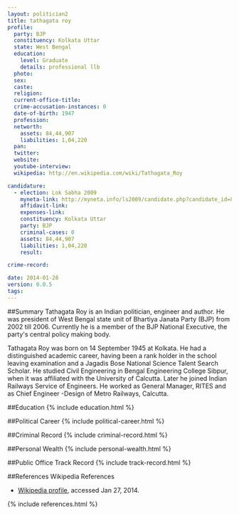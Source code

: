 ```yaml
---
layout: politician2
title: tathagata roy
profile: 
  party: BJP
  constituency: Kolkata Uttar
  state: West Bengal
  education: 
    level: Graduate
    details: professional llb
  photo: 
  sex: 
  caste: 
  religion: 
  current-office-title: 
  crime-accusation-instances: 0
  date-of-birth: 1947
  profession: 
  networth: 
    assets: 84,44,907
    liabilities: 1,04,220
  pan: 
  twitter: 
  website: 
  youtube-interview: 
  wikipedia: http://en.wikipedia.com/wiki/Tathagata_Roy

candidature: 
  - election: Lok Sabha 2009
    myneta-link: http://myneta.info/ls2009/candidate.php?candidate_id=8212
    affidavit-link: 
    expenses-link: 
    constituency: Kolkata Uttar 
    party: BJP
    criminal-cases: 0
    assets: 84,44,907
    liabilities: 1,04,220
    result:  

crime-record: 

date: 2014-01-28
version: 0.0.5
tags: 
---
```

##Summary
Tathagata Roy is an Indian politician, engineer and author. He was president of West Bengal state unit of Bhartiya Janata Party (BJP) from 2002 till 2006. Currently he is a member of the BJP National Executive, the party's central policy making body.

Tathagata Roy was born on 14 September 1945 at Kolkata. He had a distinguished academic career, having been a rank holder in the school leaving examination and a Jagadis Bose National Science Talent Search Scholar. He studied Civil Engineering in Bengal Engineering College Sibpur, when it was affiliated with the University of Calcutta. Later he joined Indian Railways Service of Engineers. He worked as General Manager, RITES and as Chief Engineer -Design of Metro Railways, Calcutta.


##Education
{% include education.html %}


##Political Career
{% include political-career.html %}


##Criminal Record
{% include criminal-record.html %}


##Personal Wealth
{% include personal-wealth.html %}


##Public Office Track Record
{% include track-record.html %}


##References
Wikipedia References
- [Wikipedia profile]({{page.profile.wikipedia}}), accessed Jan 27, 2014.



{% include references.html %}